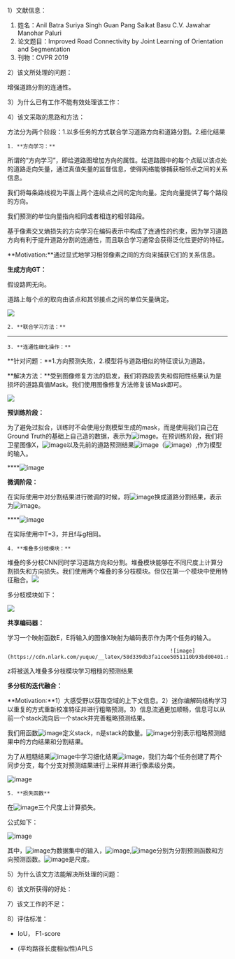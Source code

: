 1）文献信息：

1. 姓名：Anil Batra  Suriya Singh  Guan Pang   Saikat Basu   C.V. Jawahar  Manohar Paluri
2. 论文题目：Improved Road Connectivity by Joint Learning of Orientation and Segmentation
3. 刊物：CVPR 2019

2）该文所处理的问题：

增强道路分割的连通性。

3）为什么已有工作不能有效处理该工作：



4）该文采取的思路和方法：

方法分为两个阶段：1.以多任务的方式联合学习道路方向和道路分割。2.细化结果

    1. **方向学习：**

<font style="color:rgb(25, 25, 25);">所谓的“方向学习”，即给道路图增加方向的属性。给道路图中的每个点赋以该点处的道路走向矢量，通过真值矢量的监督信息，使得网络能够捕获相邻点之间的关系信息。</font>

我们将每条路线视为平面上两个连续点之间的定向向量。定向向量提供了每个路段的方向。

我们预测的单位向量指向相同或者相连的相邻路段。

 基于像素交叉熵损失的方向学习在编码表示中构成了连通性的约束，因为学习道路方向有利于提升道路分割的连通性，而且联合学习通常会获得泛化性更好的特征。  

**Motivation:**通过显式地学习相邻像素之间的方向来捕获它们的关系信息。

**生成方向GT：**

假设路网无向。

道路上每个点的取向由该点和其邻接点之间的单位矢量确定。



![](https://cdn.nlark.com/yuque/0/2022/png/29307286/1657008704809-3a555cbd-12dc-4fde-b40f-f0d70299fed2.png)



    2. **联合学习方法：**

****



    3. **连通性细化操作：**

**针对问题：**1.方向预测失败，2.模型将与道路相似的特征误认为道路。

**解决方法：**受到图像修复方法的启发，我们将路段丢失和假阳性结果认为是损坏的道路真值Mask。我们使用图像修复方法修复该Mask即可。

![](https://cdn.nlark.com/yuque/0/2022/png/29307286/1656917749139-49d7e838-f03a-41b2-b9e7-5f6ffeb5fd20.png)

**预训练阶段：**

为了避免过拟合，训练时不会使用分割模型生成的mask，而是使用我们自己在Ground Truth的基础上自己造的数据，表示为![image](https://cdn.nlark.com/yuque/__latex/a94b066276ab7c671f6d0a673d4a93d2.svg)。在预训练阶段，我们将卫星图像X，![image](https://cdn.nlark.com/yuque/__latex/a94b066276ab7c671f6d0a673d4a93d2.svg)以及先前的道路预测结果![image](https://cdn.nlark.com/yuque/__latex/eeb90ec15a0f26903222d8827bff0195.svg)（![image](https://cdn.nlark.com/yuque/__latex/29697bce836193817b70cc8129859ba9.svg)）,作为模型的输入。

****![image](https://cdn.nlark.com/yuque/__latex/4459f7d81e426f72254fa58291c5d633.svg)

**微调阶段：**

在实际使用中对分割结果进行微调的时候，将![image](https://cdn.nlark.com/yuque/__latex/a94b066276ab7c671f6d0a673d4a93d2.svg)换成道路分割结果，表示为![image](https://cdn.nlark.com/yuque/__latex/a5e8faa212780fd7d755593138757279.svg)。

****![image](https://cdn.nlark.com/yuque/__latex/a37a5435d68383186cff841376499581.svg)

在实际使用中T=3，并且f与g相同。

    4. **堆叠多分枝模块：**

堆叠的多分枝CNN同时学习道路方向和分割。堆叠模块能够在不同尺度上计算分割损失和方向损失。我们使用两个堆叠的多分枝模块。但仅在第一个模块中使用特征融合。![](https://cdn.nlark.com/yuque/0/2022/png/29307286/1656923701426-ac190612-f5fd-4ed3-aa57-4cb7b69ff215.png)

多分枝模块如下：

![](https://cdn.nlark.com/yuque/0/2022/png/29307286/1656923723770-0a8c8a65-4bd5-4ec5-b378-ede48a287dc1.png)

**共享编码器：**

学习一个映射函数E，E将输入的图像X映射为编码表示作为两个任务的输入。

                                                        ![image](https://cdn.nlark.com/yuque/__latex/58d339db3fa1cee5051110b93bd00401.svg)

z将被送入堆叠多分枝模块学习粗糙的预测结果



**多分枝的迭代融合：**

**Motivation:**1）大感受野以获取空域的上下文信息。2）迷你编解码结构学习以重复的方式重新校准特征并进行粗略预测。3）信息流通更加顺畅，信息可以从前一个stack流向后一个stack并完善粗略预测结果。

我们用函数![image](https://cdn.nlark.com/yuque/__latex/fc0109663bdc1a0ba67ed64ffb9370ad.svg)定义stack，n是stack的数量。![image](https://cdn.nlark.com/yuque/__latex/556bdf3285f9774227671b690d66ef41.svg)分别表示粗略预测结果中的方向结果和分割结果。

为了从粗糙结果![image](https://cdn.nlark.com/yuque/__latex/556bdf3285f9774227671b690d66ef41.svg)中学习细化结果![image](https://cdn.nlark.com/yuque/__latex/06321c95e917a48f43258ba328e9dc22.svg)，我们为每个任务创建了两个同步分支，每个分支对预测结果进行上采样并进行像素级分类。

![image](https://cdn.nlark.com/yuque/__latex/9e7d3637a15d172228e66a392f5a8702.svg)



    5. **损失函数**

在![image](https://cdn.nlark.com/yuque/__latex/bbde287610dcb235639788bf6f42b693.svg)三个尺度上计算损失。

公式如下：

![image](https://cdn.nlark.com/yuque/__latex/89b28936ee4aa69f9364ecd0fc5bdcd5.svg)

其中，![image](https://cdn.nlark.com/yuque/__latex/613e60c264d6a9c163fccbb81cc6e6a2.svg)为数据集中的输入，![image](https://cdn.nlark.com/yuque/__latex/0a8dfe926ed300ab62fd307c2666282b.svg),![image](https://cdn.nlark.com/yuque/__latex/0edde51a555130f26f36bf6c92b0811d.svg)分别为分割预测函数和方向预测函数。![image](https://cdn.nlark.com/yuque/__latex/79ce3c7a71877c2ff01695e38ade43ca.svg)是尺度。

5）为什么该文方法能解决所处理的问题：



6）该文所获得的好处：



7）该文工作的不足：





8）评估标准：

+ IoU， F1-score



+ (平均路径长度相似性)APLS

  




